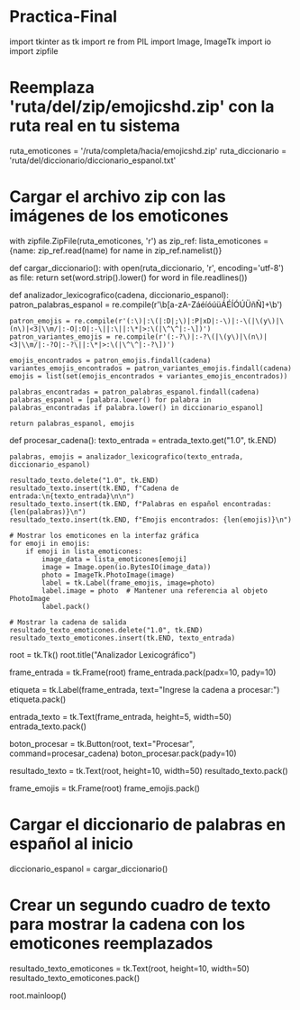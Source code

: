 # Practica-Final
import tkinter as tk
import re
from PIL import Image, ImageTk
import io
import zipfile

# Reemplaza 'ruta/del/zip/emojicshd.zip' con la ruta real en tu sistema
ruta_emoticones = '/ruta/completa/hacia/emojicshd.zip'
ruta_diccionario = 'ruta/del/diccionario/diccionario_espanol.txt'

# Cargar el archivo zip con las imágenes de los emoticones
with zipfile.ZipFile(ruta_emoticones, 'r') as zip_ref:
    lista_emoticones = {name: zip_ref.read(name) for name in zip_ref.namelist()}

def cargar_diccionario():
    with open(ruta_diccionario, 'r', encoding='utf-8') as file:
        return set(word.strip().lower() for word in file.readlines())

def analizador_lexicografico(cadena, diccionario_espanol):
    patron_palabras_espanol = re.compile(r'\b[a-zA-ZáéíóúüÁÉÍÓÚÜñÑ]+\b')

    patron_emojis = re.compile(r'(:\)|:\(|:D|;\)|:P|xD|:-\)|:-\(|\(y\)|\(n\)|<3|\\m/|:-O|:O|:-\||:\||:\*|>:\(|\^\^|:-\])')
    patron_variantes_emojis = re.compile(r'(:-?\)|:-?\(|\(y\)|\(n\)|<3|\\m/|:-?O|:-?\||:\*|>:\(|\^\^|:-?\])')

    emojis_encontrados = patron_emojis.findall(cadena)
    variantes_emojis_encontrados = patron_variantes_emojis.findall(cadena)
    emojis = list(set(emojis_encontrados + variantes_emojis_encontrados))

    palabras_encontradas = patron_palabras_espanol.findall(cadena)
    palabras_espanol = [palabra.lower() for palabra in palabras_encontradas if palabra.lower() in diccionario_espanol]

    return palabras_espanol, emojis

def procesar_cadena():
    texto_entrada = entrada_texto.get("1.0", tk.END)

    palabras, emojis = analizador_lexicografico(texto_entrada, diccionario_espanol)

    resultado_texto.delete("1.0", tk.END)
    resultado_texto.insert(tk.END, f"Cadena de entrada:\n{texto_entrada}\n\n")
    resultado_texto.insert(tk.END, f"Palabras en español encontradas: {len(palabras)}\n")
    resultado_texto.insert(tk.END, f"Emojis encontrados: {len(emojis)}\n")

    # Mostrar los emoticones en la interfaz gráfica
    for emoji in emojis:
        if emoji in lista_emoticones:
            image_data = lista_emoticones[emoji]
            image = Image.open(io.BytesIO(image_data))
            photo = ImageTk.PhotoImage(image)
            label = tk.Label(frame_emojis, image=photo)
            label.image = photo  # Mantener una referencia al objeto PhotoImage
            label.pack()

    # Mostrar la cadena de salida
    resultado_texto_emoticones.delete("1.0", tk.END)
    resultado_texto_emoticones.insert(tk.END, texto_entrada)

root = tk.Tk()
root.title("Analizador Lexicográfico")

frame_entrada = tk.Frame(root)
frame_entrada.pack(padx=10, pady=10)

etiqueta = tk.Label(frame_entrada, text="Ingrese la cadena a procesar:")
etiqueta.pack()

entrada_texto = tk.Text(frame_entrada, height=5, width=50)
entrada_texto.pack()

boton_procesar = tk.Button(root, text="Procesar", command=procesar_cadena)
boton_procesar.pack(pady=10)

resultado_texto = tk.Text(root, height=10, width=50)
resultado_texto.pack()

frame_emojis = tk.Frame(root)
frame_emojis.pack()

# Cargar el diccionario de palabras en español al inicio
diccionario_espanol = cargar_diccionario()

# Crear un segundo cuadro de texto para mostrar la cadena con los emoticones reemplazados
resultado_texto_emoticones = tk.Text(root, height=10, width=50)
resultado_texto_emoticones.pack()

root.mainloop()
